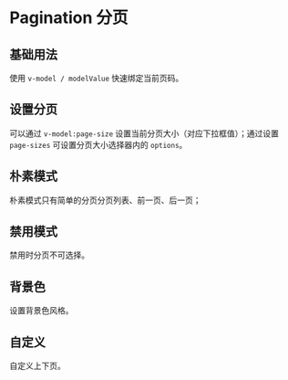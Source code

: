 <script setup>
import paginationBase from "./examples/pagination/pagination-base.vue"
import paginationPagesizes from "./examples/pagination/pagination-pagesizes.vue"
import paginationPlain from "./examples/pagination/pagination-plain.vue"
import paginationDisabled from "./examples/pagination/pagination-disabled.vue"
import paginationBackground from "./examples/pagination/pagination-background.vue"
import paginationCustom from "./examples/pagination/pagination-custom.vue"
</script>

# Pagination 分页


## 基础用法

使用 ```v-model / modelValue``` 快速绑定当前页码。

<paginationBase />

## 设置分页

可以通过 ```v-model:page-size``` 设置当前分页大小（对应下拉框值）；通过设置 ```page-sizes``` 可设置分页大小选择器内的 ```options```。

<paginationPagesizes />

## 朴素模式

朴素模式只有简单的分页分页列表、前一页、后一页；

<paginationPlain />

## 禁用模式

禁用时分页不可选择。

<paginationDisabled />

## 背景色

设置背景色风格。

<paginationBackground />


## 自定义

自定义上下页。

<paginationCustom />
